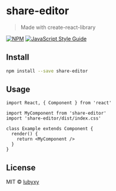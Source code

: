 # share-editor

> Made with create-react-library

[![NPM](https://img.shields.io/npm/v/share-editor.svg)](https://www.npmjs.com/package/share-editor) [![JavaScript Style Guide](https://img.shields.io/badge/code_style-standard-brightgreen.svg)](https://standardjs.com)

## Install

```bash
npm install --save share-editor
```

## Usage

```tsx
import React, { Component } from 'react'

import MyComponent from 'share-editor'
import 'share-editor/dist/index.css'

class Example extends Component {
  render() {
    return <MyComponent />
  }
}
```

## License

MIT © [lubyxy](https://github.com/lubyxy)
